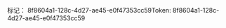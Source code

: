 <span data-ttu-id="afdb0-101">标记： 8f8604a1-128c-4d27-ae45-e0f47353cc59</span><span class="sxs-lookup"><span data-stu-id="afdb0-101">Token: 8f8604a1-128c-4d27-ae45-e0f47353cc59</span></span>